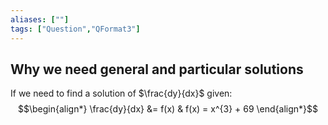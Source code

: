 ```yaml
---
aliases: [""]
tags: ["Question","QFormat3"]
---
```


#### 
## Why we need general and particular solutions

If we need to find a solution of $\frac{dy}{dx}$ given:
$$\begin{align*}
\frac{dy}{dx} &= f(x) & f(x) = x^{3} + 69 
\end{align*}$$


